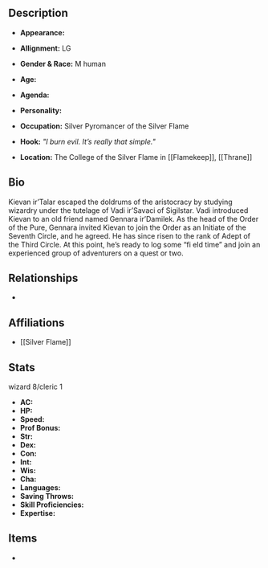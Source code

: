 ## Description
- **Appearance:** 

- **Allignment:** LG

- **Gender & Race:** M human

- **Age:** 

- **Agenda:** 

- **Personality:** 

- **Occupation:** Silver Pyromancer of the Silver Flame

- **Hook:** *"I burn evil. It’s really that simple."*

- **Location:** The College of the Silver Flame in [[Flamekeep]], [[Thrane]]

## Bio
Kievan ir’Talar escaped the doldrums of the aristocracy by studying wizardry under the tutelage of Vadi ir’Savaci of Sigilstar. Vadi introduced Kievan to an old friend named Gennara ir’Damilek. As the head of the Order of the Pure, Gennara invited Kievan to join the Order as an Initiate of the Seventh Circle, and he agreed. He has since risen to the rank of Adept of the Third Circle. At this point, he’s ready to log some “fi eld time” and join an experienced group of adventurers on a quest or two.

## Relationships
- 

## Affiliations
- [[Silver Flame]]

## Stats
wizard 8/cleric 1
- **AC:** 
- **HP:** 
- **Speed:** 
- **Prof Bonus:** 
- **Str:** 
- **Dex:** 
- **Con:** 
- **Int:** 
- **Wis:** 
- **Cha:** 
- **Languages:** 
- **Saving Throws:** 
- **Skill Proficiencies:** 
- **Expertise:** 


## Items
- 
